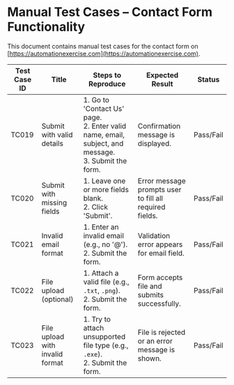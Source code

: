 # Manual Test Cases – Contact Form Functionality

This document contains manual test cases for the contact form on [https://automationexercise.com](https://automationexercise.com).

| Test Case ID | Title                           | Steps to Reproduce                                                                                      | Expected Result                                                | Status     |
|--------------|----------------------------------|----------------------------------------------------------------------------------------------------------|----------------------------------------------------------------|------------|
| TC019        | Submit with valid details        | 1. Go to 'Contact Us' page. <br> 2. Enter valid name, email, subject, and message. <br> 3. Submit the form. | Confirmation message is displayed.                            | Pass/Fail |
| TC020        | Submit with missing fields       | 1. Leave one or more fields blank. <br> 2. Click 'Submit'.                                                | Error message prompts user to fill all required fields.       | Pass/Fail |
| TC021        | Invalid email format             | 1. Enter an invalid email (e.g., no '@'). <br> 2. Submit the form.                                        | Validation error appears for email field.                     | Pass/Fail |
| TC022        | File upload (optional)           | 1. Attach a valid file (e.g., `.txt`, `.png`). <br> 2. Submit the form.                                   | Form accepts file and submits successfully.                   | Pass/Fail |
| TC023        | File upload with invalid format  | 1. Try to attach unsupported file type (e.g., `.exe`). <br> 2. Submit the form.                           | File is rejected or an error message is shown.                | Pass/Fail |

